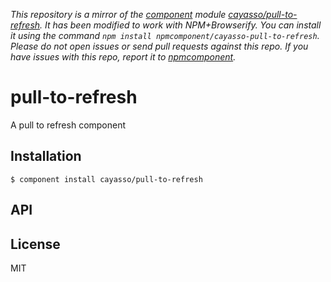 *This repository is a mirror of the [component](http://component.io) module [cayasso/pull-to-refresh](http://github.com/cayasso/pull-to-refresh). It has been modified to work with NPM+Browserify. You can install it using the command `npm install npmcomponent/cayasso-pull-to-refresh`. Please do not open issues or send pull requests against this repo. If you have issues with this repo, report it to [npmcomponent](https://github.com/airportyh/npmcomponent).*

# pull-to-refresh

  A pull to refresh component

## Installation

    $ component install cayasso/pull-to-refresh

## API

   

## License

  MIT
